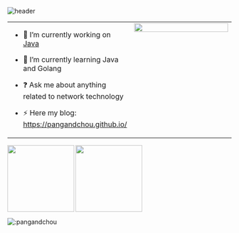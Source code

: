 
![header](https://capsule-render.vercel.app/api?type=waving&color=auto&height=220&section=header&text=pangandchou&fontSize=60&animation=fadeIn&fontAlignY=38&desc=&descAlignY=51&descAlign=62)
<div style="width: 10px;"></div>


<table><tr><td valign="top" width="50%">

- 🔭 I’m currently working on [Java](https://github.com/pangandchou)  
  

- 🌱 I’m currently learning Java and Golang  
  

- ❓ Ask me about anything related to network technology  
  

- ⚡ Here my blog: https://pangandchou.github.io/  


</td><td valign="top" width="50%">

<div align="center">
<img src="https://rishavanand.github.io/static/images/greetings.gif" align="center" style="width: 100%" />
</div>  


</td></tr></table>  

<p>
  <img
  align="left"
  height="150em"
  src="https://github-readme-stats.vercel.app/api?username=pangandchou&show_icons=true&include_all_commits=true&count_private=true&theme=tokyonight"/>
  <img
      align="center"
      height="150em"
      src="https://github-readme-stats.vercel.app/api/top-langs/?username=pangandchou&show_icons=true&include_all_commits=true&count_private=true&layout=compact&theme=tokyonight"
    />
</p>
  <img src="https://count.getloli.com/get/@:pangandchou" alt=":pangandchou" />




 
